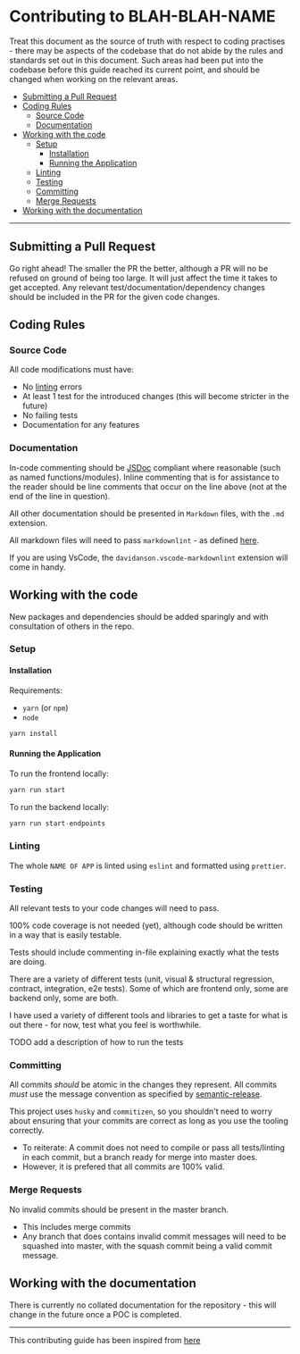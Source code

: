 # Contributing to BLAH-BLAH-NAME <!-- omit in toc -->

Treat this document as the source of truth with respect to coding practises - there may be aspects of the codebase that do not abide by the rules and standards set out in this document.
Such areas had been put into the codebase before this guide reached its current point, and should be changed when working on the relevant areas.

- [Submitting a Pull Request](#submitting-a-pull-request)
- [Coding Rules](#coding-rules)
  - [Source Code](#source-code)
  - [Documentation](#documentation)
- [Working with the code](#working-with-the-code)
  - [Setup](#setup)
    - [Installation](#installation)
    - [Running the Application](#running-the-application)
  - [Linting](#linting)
  - [Testing](#testing)
  - [Committing](#committing)
  - [Merge Requests](#merge-requests)
- [Working with the documentation](#working-with-the-documentation)

---

## Submitting a Pull Request

Go right ahead! The smaller the PR the better, although a PR will no be refused on ground of being too large. It will just affect the time it takes to get accepted.
Any relevant test/documentation/dependency changes should be included in the PR for the given code changes.

## Coding Rules

### Source Code

All code modifications must have:

- No [linting](<TODO_LINK>) errors
- At least 1 test for the introduced changes (this will become stricter in the future)
- No failing tests
- Documentation for any features

### Documentation

In-code commenting should be [JSDoc](<TODO_LINK>) compliant where reasonable (such as named functions/modules).
Inline commenting that is for assistance to the reader should be line comments that occur on the line above (not at the end of the line in question).

All other documentation should be presented in `Markdown` files, with the `.md` extension.

All markdown files will need to pass `markdownlint` - as defined [here](https://github.com/DavidAnson/markdownlint).

If you are using VsCode, the `davidanson.vscode-markdownlint` extension will come in handy.

## Working with the code

New packages and dependencies should be added sparingly and with consultation of others in the repo.

### Setup

#### Installation

Requirements:

- `yarn` (or `npm`)
- `node`

```javascript
yarn install
```

#### Running the Application

To run the frontend locally:

```javascript
yarn run start
```

To run the backend locally:

```javascript
yarn run start-endpoints
```

### Linting

The whole `NAME OF APP` is linted using `eslint` and formatted using `prettier`.

### Testing

All relevant tests to your code changes will need to pass.

100% code coverage is not needed (yet), although code should be written in a way that is easily testable.

Tests should include commenting in-file explaining exactly what the tests are doing.

There are a variety of different tests (unit, visual & structural regression, contract, integration, e2e tests). Some of which are frontend only, some are backend only, some are both.

I have used a variety of different tools and libraries to get a taste for what is out there - for now, test what you feel is worthwhile.

TODO add a description of how to run the tests

### Committing

All commits *should* be atomic in the changes they represent.
All commits *must* use the message convention as specified by [semantic-release](https://github.com/semantic-release/semantic-release/blob/master/CONTRIBUTING.md#commit-message-guidelines).

This project uses `husky` and `commitizen`, so you shouldn't need to worry about ensuring that your commits are correct as long as you use the tooling correctly.

- To reiterate: A commit does not need to compile or pass all tests/linting in each commit, but a branch ready for merge into master does.
- However, it is prefered that all commits are 100% valid.

### Merge Requests

No invalid commits should be present in the master branch.

- This includes merge commits
- Any branch that does contains invalid commit messages will need to be squashed into master, with the squash commit being a valid commit message.

## Working with the documentation

There is currently no collated documentation for the repository - this will change in the future once a POC is completed.

---

This contributing guide has been inspired from [here](https://github.com/semantic-release/semantic-release/blob/master/CONTRIBUTING.md)
